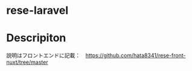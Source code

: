 # rese-laravel
# Descripiton
説明はフロントエンドに記載：　https://github.com/hata8341/rese-front-nuxt/tree/master
